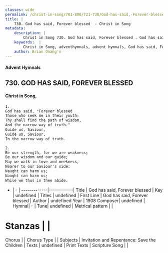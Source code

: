 ```yaml
---
classes: wide
permalink: /christ-in-song/701-800/721-730/God-has-said,-Forever-blessed-/
title: |
    730. God has said, Forever blessed  - Christ in Song
metadata:
    description: |
        Christ in Song 730. God has said, Forever blessed . God has said, "Forever blessed Those who seek me in their youth; Thy shall find the path of wisdom, And the narrow way of truth." Guide us, Saviour, Guide us, Saviour, In the narrow way of truth.
    keywords:  |
        Christ in Song, adventhymnals, advent hymnals, God has said, Forever blessed , God has said, Forever blessed . 
    author: Brian Onang'o
---
```


#### Advent Hymnals
## 730. GOD HAS SAID, FOREVER BLESSED 
####  Christ in Song,

```txt
1.
God has said, "Forever blessed
Those who seek me in their youth;
Thy shall find the path of wisdom,
And the narrow way of truth."
Guide us, Saviour,
Guide us, Saviour,
In the narrow way of truth.

2.
Be our strength, for we are weakness;
Be our wisdom and our guide;
May we walk in love and meekness,
Nearer to our Saviour's side:
Naught can harm us;
Naught can harm us;
While we thus in thee abide.

```

- |   -  |
-------------|------------|
Title | God has said, Forever blessed  |
Key | undefined |
Titles | undefined |
First Line | God has said, Forever blessed  |
Author | undefined
Year | 1908
Composer| undefined |
Hymnal|  - |
Tune| undefined |
Metrical pattern | |
# Stanzas |  |
Chorus |  |
Chorus Type |  |
Subjects | Invitation and Repentance: Save the Children |
Texts | undefined |
Print Texts | 
Scripture Song |  |
    

